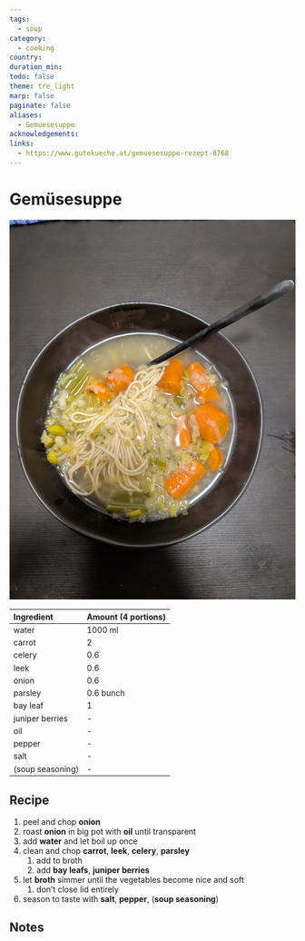 ```yaml
---
tags:
  - soup
category:
  - cooking
country: 
duration_min: 
todo: false
theme: tre_light
marp: false
paginate: false
aliases:
  - Gemuesesuppe
acknowledgements: 
links:
  - https://www.gutekueche.at/gemuesesuppe-rezept-8768
---
```


# Gemüsesuppe
![300](../gfx/PXL_20250526_091042688.jpg)

|Ingredient|Amount (4 portions)|
| :- | :- |
| water | 1000 ml |
| carrot | 2 |
| celery | 0.6 |
| leek | 0.6 |
| onion | 0.6 |
| parsley | 0.6 bunch |
| bay leaf | 1 |
| juniper berries | - |
| oil | - |
| pepper | - |
| salt | - |
| (soup seasoning) | - |


## Recipe
1. peel and chop **onion**
1. roast **onion** in big pot with **oil** until transparent
1. add **water** and let boil up once
1. clean and chop **carrot**, **leek**, **celery**, **parsley**
    1. add to broth
    1. add **bay leafs**, **juniper berries**
1. let **broth** simmer until the vegetables become nice and soft
    1. don’t close lid entirely
1. season to taste with **salt**, **pepper**, (**soup seasoning**)

## Notes

